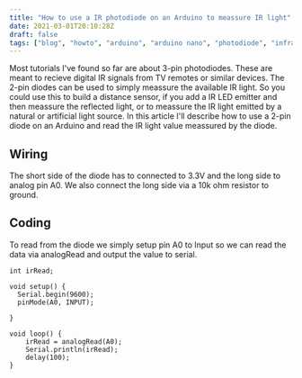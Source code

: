 ```yaml
---
title: "How to use a IR photodiode on an Arduino to meassure IR light"
date: 2021-03-01T20:10:28Z
draft: false
tags: ["blog", "howto", "arduino", "arduino nano", "photodiode", "infrared", "electronics", "programming", "iot", "microcontroller"]
---
```

Most tutorials I've found so far are about 3-pin photodiodes. These are meant to recieve digital IR signals from TV remotes or similar devices. The 2-pin diodes can be used to simply meassure the available IR light. So you could use this to build a distance sensor, if you add a IR LED emitter and then meassure the reflected light, or to meassure the IR light emitted by a natural or artificial light source. In this article I'll describe how to use a 2-pin diode on an Arduino and read the IR light value meassured by the diode.

## Wiring
The short side of the diode has to connected to 3.3V and the long side to analog pin A0. We also connect the long side via a 10k ohm resistor to ground. 

## Coding
To read from the diode we simply setup pin A0 to Input so we can read the data via analogRead and output the value to serial.

``` c+++
int irRead;

void setup() {
  Serial.begin(9600);
  pinMode(A0, INPUT);

}

void loop() {
    irRead = analogRead(A0); 
    Serial.println(irRead);
    delay(100);
}
```
